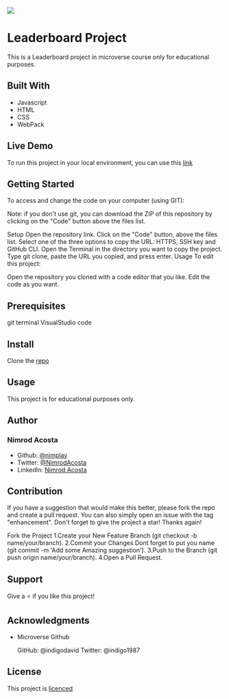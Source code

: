 ![](https://img.shields.io/badge/Microverse-blue)

# Leaderboard Project

This is a Leaderboard project in microverse course only for educational purposes.

## Built With

- Javascript
- HTML
- CSS
- WebPack
## Live Demo

To run this project in your local environment, you can use this [link](https://nimplay.github.io/leaderboard/dist/)

## Getting Started

To access and change the code on your computer (using GIT):

Note: if you don't use git, you can download the ZIP of this repository by clicking on the "Code" button above the files list.

Setup Open the repository link. Click on the "Code" button, above the files list. Select one of the three options to copy the URL: HTTPS, SSH key and GitHub CLI. Open the Terminal in the directory you want to copy the project. Type git clone, paste the URL you copied, and press enter. Usage To edit this project:

Open the repository you cloned with a code editor that you like. Edit the code as you want.

## Prerequisites

git terminal VisualStudio code

## Install

Clone the [repo](https://github.com/nimplay/leaderboard.git)

## Usage

This project is for educational purposes only.

## Author

### Nimrod Acosta 
 - Github: [@nimplay](https://github.com/nimplay) 
 - Twitter: [@NimrodAcosta](https://twitter.com/NimrodAcosta)
 - LinkedIn: [Nimrod Acosta](https://www.linkedin.com/in/nimrod-acosta-734330169/)

## Contribution

If you have a suggestion that would make this better, please fork the repo and create a pull request. You can also simply open an issue with the tag "enhancement". Don't forget to give the project a star! Thanks again!

Fork the Project 1.Create your New Feature Branch (git checkout -b name/your/branch). 2.Commit your Changes Dont forget to put you name (git commit -m 'Add some Amazing suggestion'). 3.Push to the Branch (git push origin name/your/branch). 4.Open a Pull Request.

## Support

Give a ⭐️ if you like this project!

## Acknowledgments

- Microverse Github

  GitHub: @indigodavid
  Twitter: @indigo1987

## License

This project is [licenced](./LICENSE) 
